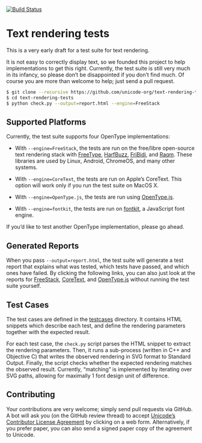 [![Build Status](https://travis-ci.org/unicode-org/text-rendering-tests.svg)](https://travis-ci.org/unicode-org/text-rendering-tests)

# Text rendering tests

This is a very early draft for a test suite for text rendering.
 
It is not easy to correctly display text, so we founded this project
to help implementations to get this right.  Currently, the test suite
is still very much in its infancy, so please don’t be disappointed if
you don’t find much. Of course you are more than welcome to help; just
send a pull request.

```bash
$ git clone --recursive https://github.com/unicode-org/text-rendering-tests.git
$ cd text-rendering-tests
$ python check.py --output=report.html --engine=FreeStack
```


## Supported Platforms

Currently, the test suite supports four OpenType implementations:

* With `--engine=FreeStack`, the tests are run on the free/libre
open-source text rendering stack with [FreeType](https://www.freetype.org/),
[HarfBuzz](https://www.freedesktop.org/wiki/Software/HarfBuzz/),
[FriBidi](https://www.fribidi.org/),
and [Raqm](https://github.com/HOST-Oman/libraqm). These libraries
are used by Linux, Android, ChromeOS, and many other systems.

* With `--engine=CoreText`, the tests are run on Apple’s CoreText.
This option will work only if you run the test suite on MacOS X.

* With `--engine=OpenType.js`, the tests are run using [OpenType.js](https://github.com/nodebox/opentype.js).

* With `--engine=fontkit`, the tests are run on
[fontkit](http://github.com/devongovett/fontkit), a JavaScript font engine.

If you’d like to test another OpenType implementation, please go ahead.


## Generated Reports

When you pass `--output=report.html`, the test suite will generate a
test report that explains what was tested, which tests have passed,
and which ones have failed. By clicking the following links, you can
also just look at the reports
for [FreeStack](https://raw.githack.com/unicode-org/text-rendering-tests/master/reports/FreeStack.html),
[CoreText](https://raw.githack.com/unicode-org/text-rendering-tests/master/reports/CoreText.html),
and [OpenType.js](https://raw.githack.com/unicode-org/text-rendering-tests/master/reports/OpenType.js.html)
without running the test suite yourself.


## Test Cases

The test cases are defined in the [testcases](testcases/) directory.
It contains HTML snippets which describe each test, and define the
rendering parameters together with the expected result.

For each test case, the `check.py` script parses the HTML snippet to
extract the rendering parameters. Then, it runs a sub-process (written
in C++ and Objective C) that writes the observed rendering in SVG
format to Standard Output. Finally, the script checks whether the
expected rendering matches the observed result.  Currently, “matching”
is implemented by iterating over SVG paths, allowing for maximally
1 font design unit of difference.


## Contributing

Your contributions are very welcome; simply send pull requests via
GitHub.  A bot will ask you (on the GitHub review thread) to accept
[Unicode’s Contributor License Agreement](unicode_cla.pdf) by clicking
on a web form. Alternatively, if you prefer paper, you can also send a
signed paper copy of the agreement to Unicode.
